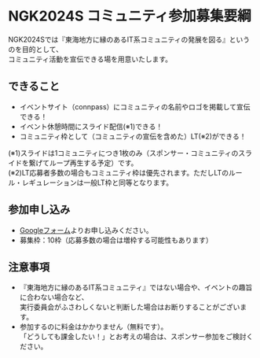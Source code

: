 # NGK2024S コミュニティ参加募集要綱

NGK2024Sでは『東海地方に縁のあるIT系コミュニティの発展を図る』というのを目的として、  
コミュニティ活動を宣伝できる場を用意いたします。

## できること

* イベントサイト（connpass）にコミュニティの名前やロゴを掲載して宣伝できる！
* イベント休憩時間にスライド配信(※1)できる！
* コミュニティ枠として（コミュニティの宣伝を含めた）LT(※2)ができる！

(※1)スライドは1コミュニティにつき1枚のみ（スポンサー・コミュニティのスライドを繋げてループ再生する予定）です。  
(※2)LT応募者多数の場合もコミュニティ枠は優先されます。ただしLTのルール・レギュレーションは一般LT枠と同等となります。

## 参加申し込み

* [Googleフォーム](https://docs.google.com/forms/d/1YgYs0TnClSrBuRKZ-lICb7kxUbH9MXaW1d9bkLoTDd0)よりお申し込みください。
* 募集枠：10枠（応募多数の場合は増枠する可能性もあります）

## 注意事項

* 『東海地方に縁のあるIT系コミュニティ』ではない場合や、イベントの趣旨に合わない場合など、  
  実行委員会がふさわしくないと判断した場合はお断りすることがございます。
* 参加するのに料金はかかりません（無料です）。  
  「どうしても課金したい！」とお考えの場合は、スポンサー参加をご検討ください。
